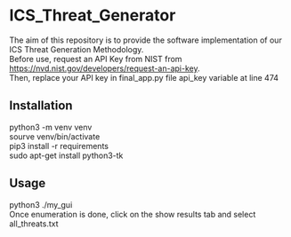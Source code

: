 # ICS_Threat_Generator
The aim of this repository is to provide the software implementation of our ICS Threat Generation Methodology. \
Before use, request an API Key from NIST from https://nvd.nist.gov/developers/request-an-api-key. \
Then, replace your API key in final_app.py file api_key variable at line 474

## Installation
python3 -m venv venv \
sourve venv/bin/activate \
pip3 install -r requirements   
sudo apt-get install python3-tk  

## Usage
python3 ./my_gui \
Once enumeration is done, click on the show results tab and select all_threats.txt
